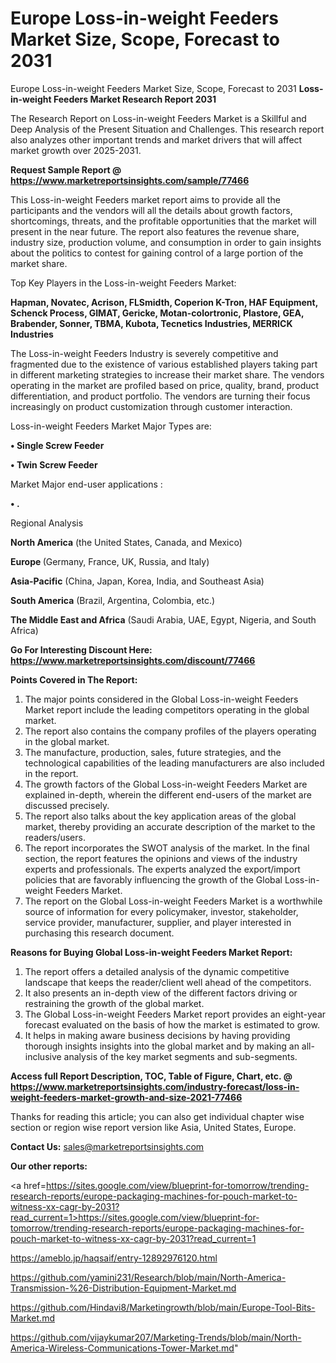 # Europe Loss-in-weight Feeders Market Size, Scope, Forecast to 2031
Europe Loss-in-weight Feeders Market Size, Scope, Forecast to 2031
<strong>Loss-in-weight Feeders Market Research Report 2031</strong>

The Research Report on Loss-in-weight Feeders Market is a Skillful and Deep Analysis of the Present Situation and Challenges. This research report also analyzes other important trends and market drivers that will affect market growth over 2025-2031.

<strong>Request Sample Report @ <a href=https://www.marketreportsinsights.com/sample/77466>https://www.marketreportsinsights.com/sample/77466</a></strong>

This Loss-in-weight Feeders market report aims to provide all the participants and the vendors will all the details about growth factors, shortcomings, threats, and the profitable opportunities that the market will present in the near future. The report also features the revenue share, industry size, production volume, and consumption in order to gain insights about the politics to contest for gaining control of a large portion of the market share.

Top Key Players in the Loss-in-weight Feeders Market:

<strong>Hapman, Novatec, Acrison, FLSmidth, Coperion K-Tron, HAF Equipment, Schenck Process, GIMAT, Gericke, Motan-colortronic, Plastore, GEA, Brabender, Sonner, TBMA, Kubota, Tecnetics Industries, MERRICK Industries</strong>

The Loss-in-weight Feeders Industry is severely competitive and fragmented due to the existence of various established players taking part in different marketing strategies to increase their market share. The vendors operating in the market are profiled based on price, quality, brand, product differentiation, and product portfolio. The vendors are turning their focus increasingly on product customization through customer interaction.

Loss-in-weight Feeders Market Major Types are:

<strong>• Single Screw Feeder

• Twin Screw Feeder</strong>

Market Major end-user applications :

<strong>• .</strong>

Regional Analysis

</u><strong><b>North America</b></strong> (the United States, Canada, and Mexico)

<strong><b>Europe </b></strong>(Germany, France, UK, Russia, and Italy)

<strong><b>Asia-Pacific</b></strong> (China, Japan, Korea, India, and Southeast Asia)

<strong><b>South America</b></strong> (Brazil, Argentina, Colombia, etc.)

<strong><b>The Middle East and Africa</b></strong> (Saudi Arabia, UAE, Egypt, Nigeria, and South Africa)

<strong>Go For Interesting Discount Here: <a href=https://www.marketreportsinsights.com/discount/77466>https://www.marketreportsinsights.com/discount/77466</a></strong>

<strong>Points Covered in The Report:</strong>
<ol>
  <li>The major points considered in the Global Loss-in-weight Feeders Market report include the leading competitors operating in the global market.</li>
  <li>The report also contains the company profiles of the players operating in the global market.</li>
  <li>The manufacture, production, sales, future strategies, and the technological capabilities of the leading manufacturers are also included in the report.</li>
  <li>The growth factors of the Global Loss-in-weight Feeders Market are explained in-depth, wherein the different end-users of the market are discussed precisely.</li>
  <li>The report also talks about the key application areas of the global market, thereby providing an accurate description of the market to the readers/users.</li>
  <li>The report incorporates the SWOT analysis of the market. In the final section, the report features the opinions and views of the industry experts and professionals. The experts analyzed the export/import policies that are favorably influencing the growth of the Global Loss-in-weight Feeders Market.</li>
  <li>The report on the Global Loss-in-weight Feeders Market is a worthwhile source of information for every policymaker, investor, stakeholder, service provider, manufacturer, supplier, and player interested in purchasing this research document.</li>
</ol>
<strong>Reasons for Buying Global Loss-in-weight Feeders Market Report:</strong>

<ol>
  <li>The report offers a detailed analysis of the dynamic competitive landscape that keeps the reader/client well ahead of the competitors.</li>
  <li>It also presents an in-depth view of the different factors driving or restraining the growth of the global market.</li>
  <li>The Global Loss-in-weight Feeders Market report provides an eight-year forecast evaluated on the basis of how the market is estimated to grow.</li>
  <li>It helps in making aware business decisions by having providing thorough insights insights into the global market and by making an all-inclusive analysis of the key market segments and sub-segments.</li>
</ol>
<strong>Access full Report Description, TOC, Table of Figure, Chart, etc. @ <a href=https://www.marketreportsinsights.com/industry-forecast/loss-in-weight-feeders-market-growth-and-size-2021-77466>https://www.marketreportsinsights.com/industry-forecast/loss-in-weight-feeders-market-growth-and-size-2021-77466</a></strong>


Thanks for reading this article; you can also get individual chapter wise section or region wise report version like Asia, United States, Europe.

<strong>Contact Us:</strong>
sales@marketreportsinsights.com

<strong>Our other reports:</strong>

<a href=https://sites.google.com/view/blueprint-for-tomorrow/trending-research-reports/europe-packaging-machines-for-pouch-market-to-witness-xx-cagr-by-2031?read_current=1>https://sites.google.com/view/blueprint-for-tomorrow/trending-research-reports/europe-packaging-machines-for-pouch-market-to-witness-xx-cagr-by-2031?read_current=1</a>

<a href=https://ameblo.jp/haqsaif/entry-12892976120.html>https://ameblo.jp/haqsaif/entry-12892976120.html</a>

<a href=https://github.com/yamini231/Research/blob/main/North-America-Transmission-%26-Distribution-Equipment-Market.md>https://github.com/yamini231/Research/blob/main/North-America-Transmission-%26-Distribution-Equipment-Market.md</a>

<a href=https://github.com/Hindavi8/Marketingrowth/blob/main/Europe-Tool-Bits-Market.md>https://github.com/Hindavi8/Marketingrowth/blob/main/Europe-Tool-Bits-Market.md</a>

<a href=https://github.com/vijaykumar207/Marketing-Trends/blob/main/North-America-Wireless-Communications-Tower-Market.md>https://github.com/vijaykumar207/Marketing-Trends/blob/main/North-America-Wireless-Communications-Tower-Market.md</a>"
